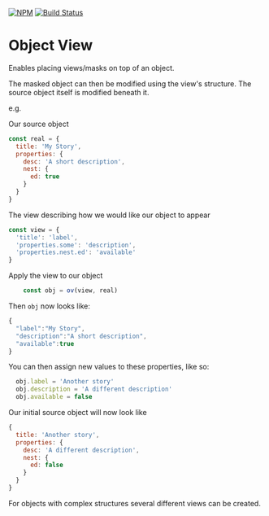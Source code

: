 [![NPM](https://nodei.co/npm/object-view.png)](https://nodei.co/npm/object-view/)
[![Build Status](https://travis-ci.org/rhalff/object-view.png)](https://travis-ci.org/rhalff/object-view)

Object View
===========

Enables placing views/masks on top of an object.

The masked object can then be modified using the view's structure.
The source object itself is modified beneath it.

e.g.

Our source object
```javascript
const real = {
  title: 'My Story',
  properties: {
    desc: 'A short description',
    nest: {
      ed: true
    }
  }
}
```

The view describing how we would like our object to appear
```javascript
const view = {
  'title': 'label',
  'properties.some': 'description',
  'properties.nest.ed': 'available'
}
```

Apply the view to our object
```javascript
    const obj = ov(view, real)
```

Then `obj` now looks like:
```javascript
{
  "label":"My Story",
  "description":"A short description",
  "available":true
}
```

You can then assign new values to these properties, like so:
```javascript
  obj.label = 'Another story'
  obj.description = 'A different description'
  obj.available = false
```

Our initial source object will now look like
```javascript
{
  title: 'Another story',
  properties: {
    desc: 'A different description',
    nest: {
      ed: false
    }
  }
}
```

For objects with complex structures several different views can be created.
